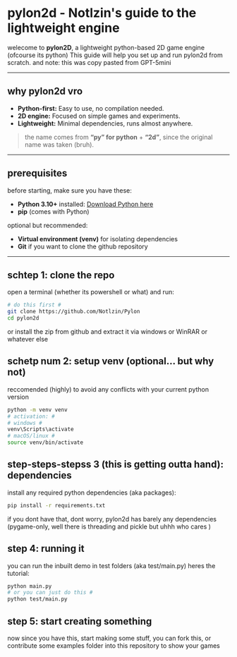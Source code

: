 # pylon2d - Notlzin's guide to the lightweight engine

welecome to **pylon2D**, a lightweight python-based 2D game engine (ofcourse its python)
This guide will help you set up and run pylon2d from scratch.
and note: this was copy pasted from GPT-5mini

---

## why pylon2d vro

- **Python-first:** Easy to use, no compilation needed.
- **2D engine:** Focused on simple games and experiments.
- **Lightweight:** Minimal dependencies, runs almost anywhere.

> the name comes from **“py” for python** + **“2d”**, since the original name was taken (bruh).

---

## prerequisites

before starting, make sure you have these:

- **Python 3.10+** installed: [Download Python here](https://www.python.org/downloads/)
- **pip** (comes with Python)

optional but recommended:

- **Virtual environment (venv)** for isolating dependencies
- **Git** if you want to clone the github repository

---

## schtep 1: clone the repo

open a terminal (whether its powershell or what) and run:

```bash
# do this first #
git clone https://github.com/Notlzin/Pylon
cd pylon2d
```

or install the zip from github and extract it via windows or WinRAR or whatever else

## schetp num 2: setup venv (optional... but why not)

reccomended (highly) to avoid any conflicts with your current python version

```bash
python -m venv venv
# activation: #
# windows #
venv\Scripts\activate
# macOS/linux #
source venv/bin/activate
```

## step-steps-stepss 3 (this is getting outta hand): dependencies

install any required python dependencies (aka packages):

```bash
pip install -r requirements.txt
```

if you dont have that, dont worry, pylon2d has barely any dependencies (pygame-only, well there is threading and pickle but uhhh who cares  )

## step 4: running it

you can run the inbuilt demo in test folders (aka test/main.py) heres the tutorial:

```bash
python main.py
# or you can just do this #
python test/main.py
```

## step 5: start creating something

now since you have this, start making some stuff, you can fork this, or contribute some examples folder into this repository to show your games
